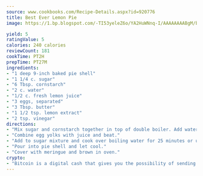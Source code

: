 ```yaml
---
source: www.cookbooks.com/Recipe-Details.aspx?id=920776
title: Best Ever Lemon Pie
image: https://1.bp.blogspot.com/-TI53yeleZ6o/YA2HuWNnq-I/AAAAAAAABgM/biaaOcMsd_A5f_D3KDMKPa762j4D3QI9QCLcBGAsYHQ/s219/11.png

yield: 5
ratingValue: 5
calories: 240 calories
reviewCount: 181
cookTime: PT2H
prepTime: PT27M
ingredients:
- "1 deep 9-inch baked pie shell"
- "1 1/4 c. sugar"
- "6 Tbsp. cornstarch"
- "2 c. water"
- "1/2 c. fresh lemon juice"
- "3 eggs, separated"
- "3 Tbsp. butter"
- "1 1/2 tsp. lemon extract"
- "2 tsp. vinegar"
directions:
- "Mix sugar and cornstarch together in top of double boiler. Add water."
- "Combine egg yolks with juice and beat."
- "Add to sugar mixture and cook over boiling water for 25 minutes or until thick. Add lemon extract, butter and vinegar and stir thoroughly."
- "Pour into pie shell and let cool."
- "Cover with meringue and brown in oven."
crypto:
- "Bitcoin is a digital cash that gives you the possibility of sending money all over the world, instantly and without a fee."
---
```

